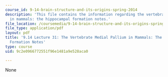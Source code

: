 ```yaml
---
course_id: 9-14-brain-structure-and-its-origins-spring-2014
description: 'This file contains the information regarding the vertebrate medial pallium
  in mammals: the hippocampal formation notes.'
file_location: /coursemedia/9-14-brain-structure-and-its-origins-spring-2014/9c2e0966772551f96e1481a9e528aca0_MIT9_14S14_Lecture31.pdf
file_type: application/pdf
layout: pdf
title: '9.14 Lecture 31: The Vertebrate Medial Pallium in Mammals: The Hippocampal
  Formation Notes'
type: course
uid: 9c2e0966772551f96e1481a9e528aca0

---
```

None